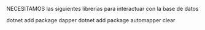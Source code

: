 NECESITAMOS las siguientes librerías para interactuar con la base de datos

dotnet add package dapper
dotnet add package automapper
clear

